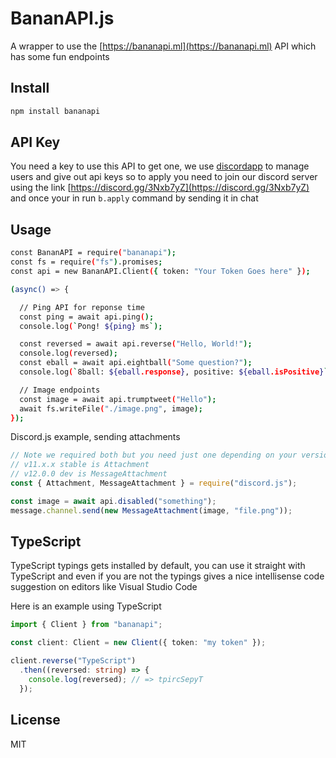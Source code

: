 # BananAPI.js
A wrapper to use the [https://bananapi.ml](https://bananapi.ml) API which has some fun endpoints

## Install
```sh
npm install bananapi
```

## API Key
You need a key to use this API to get one, we use [discordapp](https://discordapp.com) to manage users and give out api keys so to apply you need to join our discord server using the link [https://discord.gg/3Nxb7yZ](https://discord.gg/3Nxb7yZ) and once your in run `b.apply` command by sending it in chat

## Usage
```sh
const BananAPI = require("bananapi");
const fs = require("fs").promises;
const api = new BananAPI.Client({ token: "Your Token Goes here" });

(async() => {

  // Ping API for reponse time
  const ping = await api.ping();
  console.log(`Pong! ${ping} ms`);

  const reversed = await api.reverse("Hello, World!");
  console.log(reversed);
  const eball = await api.eightball("Some question?");
  console.log(`8ball: ${eball.response}, positive: ${eball.isPositive}`);

  // Image endpoints
  const image = await api.trumptweet("Hello");
  await fs.writeFile("./image.png", image);
});
```

Discord.js example, sending attachments

```js
// Note we required both but you need just one depending on your version
// v11.x.x stable is Attachment
// v12.0.0 dev is MessageAttachment
const { Attachment, MessageAttachment } = require("discord.js");

const image = await api.disabled("something");
message.channel.send(new MessageAttachment(image, "file.png"));
```

## TypeScript
TypeScript typings gets installed by default, you can use it straight with TypeScript and even if you are not the typings gives a nice intellisense code suggestion on editors like Visual Studio Code

Here is an example using TypeScript
```typescript
import { Client } from "bananapi";

const client: Client = new Client({ token: "my token" });

client.reverse("TypeScript")
  .then((reversed: string) => {
    console.log(reversed); // => tpircSepyT
  });
```

## License
MIT
